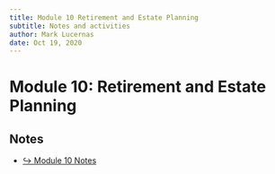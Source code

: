 ```yaml
---
title: Module 10 Retirement and Estate Planning
subtitle: Notes and activities
author: Mark Lucernas
date: Oct 19, 2020
---
```



# Module 10: Retirement and Estate Planning

## Notes

- [↪ Module 10 Notes](notes)

